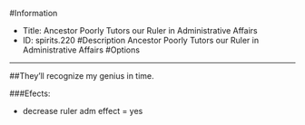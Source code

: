 #Information
 - Title: Ancestor Poorly Tutors our Ruler in Administrative Affairs
 - ID: spirits.220
#Description
Ancestor Poorly Tutors our Ruler in Administrative Affairs
#Options

___
##They’ll recognize my genius in time.

###Efects:<ul><li>decrease ruler adm effect = yes</li></ul>
